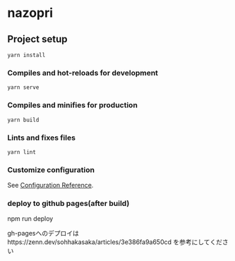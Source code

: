 # nazopri

## Project setup
```
yarn install
```

### Compiles and hot-reloads for development
```
yarn serve
```

### Compiles and minifies for production
```
yarn build
```

### Lints and fixes files
```
yarn lint
```

### Customize configuration
See [Configuration Reference](https://cli.vuejs.org/config/).

### deploy to github pages(after build)
npm run deploy

gh-pagesへのデプロイはhttps://zenn.dev/sohhakasaka/articles/3e386fa9a650cd を参考にしてください